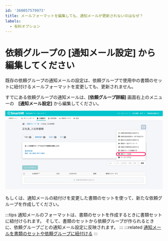 ```yaml
---
id: '360057579973'
title: メールフォーマットを編集しても、通知メールが更新されないのはなぜ？
labels:
  - 有料オプション
---
```

# 依頼グループの \[通知メール設定\] から編集してください

既存の依頼グループの通知メールの設定は、依頼グループで使用中の書類のセットに紐付けるメールフォーマットを変更しても、更新されません。

すでにある依頼グループの通知メールは、**\[依頼グループ詳細\]** 画面右上のメニューの　**\[通知メール設定\]** から編集してください。

![request_groups_detail_mail.png](./request_groups_detail_mail.png)

もしくは、通知メールの紐付けを変更した書類のセットを使って、新たな依頼グループを作成してください。

:::tips
通知メールのフォーマットは、書類のセットを作成するときに書類セットに紐付けられます。
そして、書類のセットから依頼グループが作られるときに、依頼グループごとの通知メール設定に反映されます。
:::
:::related
[通知メールを書類のセットや依頼グループに紐付ける](https://knowledge.smarthr.jp/hc/ja/articles/360042985914)
:::
